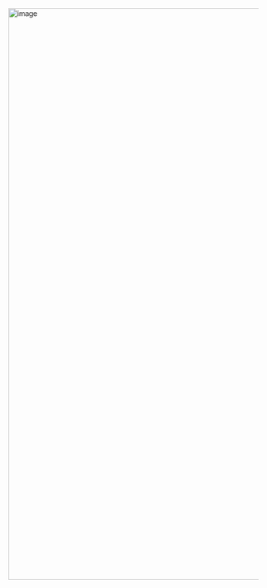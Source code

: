 <img width="1148" alt="image" src="https://github.com/pnair5/Multi-Class-Prediction-of-Obesity-Risk/assets/143294723/9208749a-28aa-452b-9a81-c5cd45598960">
